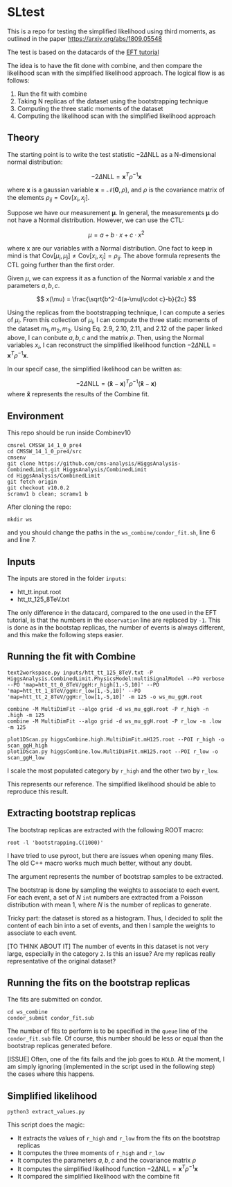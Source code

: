 # SLtest

This is a repo for testing the simplified likelihood using third moments, as outlined in the paper https://arxiv.org/abs/1809.05548

The test is based on the datacards of the [EFT tutorial](https://cms-analysis.github.io/HiggsAnalysis-CombinedLimit/latest/model_building_tutorial2024/model_building_exercise/?h=eft#eft-model)

The idea is to have the fit done with combine, and then compare the likelihood scan with the simplified likelihood approach. The logical flow is as follows:

1. Run the fit with combine
2. Taking N replicas of the dataset using the bootstrapping technique
3. Computing the three static moments of the dataset
4. Computing the likelihood scan with the simplified likelihood approach

## Theory
The starting point is to write the test statistic $-2\Delta\text{NLL}$ as a N-dimensional normal distribution:

$$
-2\Delta\text{NLL} = \mathbf{x}^T \rho^{-1} \mathbf{x}
$$

where $\mathbf{x}$ is a gaussian variable $\mathbf{x}=\mathcal{N}(\mathbf{0}, \rho)$, and $\rho$ is the covariance matrix of the elements $\rho_{ij}=\text{Cov}[x_i,x_j]$.

Suppose we have our measurement $\mathbf{\mu}$. In general, the measurements $\mathbf{\mu}$ do not have a Normal distribution. However, we can use the CTL:

$$
\mu = a + b\cdot x + c\cdot x^2
$$

where x are our variables with a Normal distribution. One fact to keep in mind is that $\text{Cov}[\mu_i,\mu_j]\neq\text{Cov}[x_i,x_j]=\rho_{ij}$. The above formula represents the CTL going further than the first order.

Given $\mu$, we can express it as a function of the Normal variable $x$ and the parameters $a,b,c$.

$$
x(\mu) = \frac{\sqrt{b^2-4(a-\mu)\cdot c}-b}{2c}
$$

Using the replicas from the bootstrapping technique, I can compute a series of $\mu_i$. From this collection of $\mu_i$, I can compute the three static moments of the dataset $m_1,m_2,m_3$. Using Eq. 2.9, 2.10, 2.11, and 2.12 of the paper linked above, I can conbute $a,b,c$ and the matrix $\rho$. Then, using the Normal variables $x_i$, I can reconstruct the simplified likelihood function $-2\Delta\text{NLL} = \mathbf{x}^T \rho^{-1} \mathbf{x}$.

In our specif case, the simplified likelihood can be written as:

$$
-2\Delta\text{NLL} = (\mathbf{\hat{x}}-\mathbf{x})^T \rho^{-1} (\mathbf{\hat{x}}-\mathbf{x})
$$
where $\mathbf{\hat{x}}$ represents the results of the Combine fit.

## Environment

This repo should be run inside Combinev10
```
cmsrel CMSSW_14_1_0_pre4
cd CMSSW_14_1_0_pre4/src
cmsenv
git clone https://github.com/cms-analysis/HiggsAnalysis-CombinedLimit.git HiggsAnalysis/CombinedLimit
cd HiggsAnalysis/CombinedLimit
git fetch origin
git checkout v10.0.2
scramv1 b clean; scramv1 b
```
After cloning the repo:
```
mkdir ws
```
and you should change the paths in the ```ws_combine/condor_fit.sh```, line 6 and line 7.

## Inputs
The inputs are stored in the folder ```inputs```:

- htt_tt.input.root
- htt_tt_125_8TeV.txt

The only difference in the datacard, compared to the one used in the EFT tutorial, is that the numbers in the ```observation``` line are replaced by ```-1```. This is done as in the bootstap replicas, the number of events is always different, and this make the following steps easier.

## Running the fit with Combine
```
text2workspace.py inputs/htt_tt_125_8TeV.txt -P HiggsAnalysis.CombinedLimit.PhysicsModel:multiSignalModel --PO verbose --PO 'map=htt_tt_0_8TeV/ggH:r_high[1,-5,10]' --PO 'map=htt_tt_1_8TeV/ggH:r_low[1,-5,10]' --PO 'map=htt_tt_2_8TeV/ggH:r_low[1,-5,10]' -m 125 -o ws_mu_ggH.root

combine -M MultiDimFit --algo grid -d ws_mu_ggH.root -P r_high -n .high -m 125
combine -M MultiDimFit --algo grid -d ws_mu_ggH.root -P r_low -n .low -m 125

plot1DScan.py higgsCombine.high.MultiDimFit.mH125.root --POI r_high -o scan_ggH_high
plot1DScan.py higgsCombine.low.MultiDimFit.mH125.root --POI r_low -o scan_ggH_low
```
I scale the most populated category by ```r_high``` and the other two by ```r_low```.

This represents our reference. The simplified likelihood should be able to reproduce this result.

## Extracting bootstrap replicas
The bootstrap replicas are extracted with the following ROOT macro:
```
root -l 'bootstrapping.C(1000)'
```
I have tried to use pyroot, but there are issues when opening many files. The old C++ macro works much much better, without any doubt. 

The argument represents the number of bootstrap samples to be extracted.

The bootstrap is done by sampling the weights to associate to each event. For each event, a set of $N$ ```int``` numbers are extracted from a Poisson distribution with mean 1, where $N$ is the number of replicas to generate.

Tricky part: the dataset is stored as a histogram. Thus, I decided to split the content of each bin into a set of events, and then I sample the weights to associate to each event. 

[TO THINK ABOUT IT] The number of events in this dataset is not very large, especially in the category ```2```. Is this an issue? Are my replicas really representative of the original dataset?

## Running the fits on the bootstrap replicas
The fits are submitted on condor.
```
cd ws_combine
condor_submit condor_fit.sub
```
The number of fits to perform is to be specified in the ```queue``` line of the ```condor_fit.sub``` file. Of course, this number should be less or equal than the bootstrap replicas generated before.

[ISSUE] Often, one of the fits fails and the job goes to ```HOLD```. At the moment, I am simply ignoring (implemented in the script used in the following step) the cases where this happens. 

## Simplified likelihood
```
python3 extract_values.py 
```
This script does the magic:
- It extracts the values of ```r_high``` and ```r_low``` from the fits on the bootstrap replicas
- It computes the three moments of ```r_high``` and ```r_low```
- It computes the parameters $a,b,c$ and the covariance matrix $\rho$
- It computes the simplified likelihood function $-2\Delta\text{NLL} = \mathbf{x}^T \rho^{-1} \mathbf{x}$
- It compared the simplified likelihood with the combine fit

